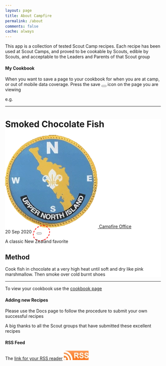 ```yaml
---
layout: page
title: About Campfire
permalink: /about
comments: false
cache: always
---
```


This app is a collection of tested Scout Camp recipes. Each recipe has been used at Scout Camps, and proved to be cookable by Scouts, edible by Scouts, and acceptable to the Leaders and Parents of that Scout group

#### My Cookbook

When you want to save a page to your cookbook for when you are at camp, or out of mobile data coverage. Press the save <button class="btn btn-lg save" style="margin-left: 0px;" title="Save to my Cookbook"> </button> icon on the page you are viewing

e.g.

<hr />
<div style="background-color: white;">
<h1>Smoked Chocolate Fish</h1>
<div class="row post-top-meta">
    <div class="col-xs-4 col-md-4 col-lg-4  text-center text-md-left">
        <span class="meta-footer-thumb">
            <a href="/authors#2">
                <img class="author-thumb" src="/assets/images/uppernorthislandoffice/avatar.webp" alt="Upper North Island Office">                
            </a>
        </span>
        <span class="author-meta">
            <span class="post-name">
                <a href="/authors#2"><span class="post-author">Campfire Office</span></a>
            </span>
            <br>
            <span class="post-date">20 Sep 2020</span>
        </span>
        <span class="post-read-more" style="border: red dashed 2px; border-radius: 60% 40% 60% 40%; padding: 10px 25px 20px 10px;">
            <button class="btn btn-lg save" onclick="addToCache( [ '/menu-planning-sheet/' ]); addToResourceCache([ '/assets/images/uppernorthislandoffice/menu-planning-sheet.webp' ]); this.hidden=true;" title="Save to my Cookbook"></button>
        </span>
    </div>
</div>
<p>A classic New Zealand favorite</p>
<h2>Method</h2>
<p>Cook fish in chocolate at a very high heat until soft and dry like pink marshmallow. Then smoke over cold burnt shoes</p>
</div>
<hr />

To view your cookbook use the [cookbook page](/cookbook)

#### Adding new Recipes

Please use the Docs page to follow the procedure to submit your own successful recipes

A big thanks to all the Scout groups that have submitted these excellent recipes


#### RSS Feed

The [link for your RSS reader](/feed.xml)
[![RSS Feed](/assets/images/rssfeed.webp)](/feed.xml)
